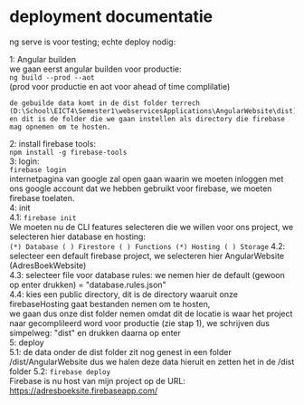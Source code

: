 # deployment documentatie

ng serve is voor testing; echte deploy nodig:  

1: Angular builden  
    we gaan eerst angular builden voor productie:  
    `ng build --prod --aot`  
    (prod voor productie en aot voor ahead of time complilatie)  

    de gebuilde data komt in de dist folder terrech  
    (D:\School\EICT4\Semester1\webservicesApplications\AngularWebsite\dist) en dit is de folder die we gaan instellen als directory die firebase mag opnemen om te hosten.  


2: install firebase tools:  
    `npm install -g firebase-tools`  
3: login:  
    `firebase login`  
    internetpagina van google zal open gaan waarin we moeten inloggen met ons google account dat we hebben gebruikt voor firebase, we moeten firebase toelaten.  
4: init  
    4.1: `firebase init`  
        We moeten nu de CLI features selecteren die we willen voor ons project, we selecteren hier database en hosting:  
        ```
            (*) Database
            ( ) Firestore
            ( ) Functions
            (*) Hosting
            ( ) Storage
        ```
    4.2: selecteer een default firebase project, we selecteren hier AngularWebsite (AdresBoekWebsite)  
    4.3: selecteer file voor database rules: we nemen hier de default (gewoon op enter drukken) = "database.rules.json"  
    4.4: kies een public directory, dit is de directory waaruit onze firebaseHosting gaat bestanden nemen om te hosten,  
        we gaan dus onze dist folder nemen omdat dit de locatie is waar het project naar gecomplileerd word voor   productie (zie stap 1), we schrijven dus simpelweg: "dist" en drukken daarna op enter  
5: deploy  
    5.1: de data onder de dist folder zit nog genest in een folder /dist/AngularWebsite dus we halen deze data hieruit en
        zetten het in de /dist folder
    5.2: `firebase deploy`  
        Firebase is nu host van mijn project op de URL: https://adresboeksite.firebaseapp.com/